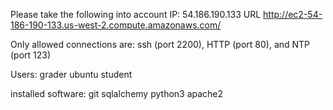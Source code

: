 Please take the following into account
IP:
54.186.190.133
URL
http://ec2-54-186-190-133.us-west-2.compute.amazonaws.com/

Only allowed connections are:
ssh (port 2200), 
HTTP (port 80), 
and NTP (port 123)

Users:
  grader
  ubuntu
  student

installed software:
  git
  sqlalchemy
  python3
  apache2

